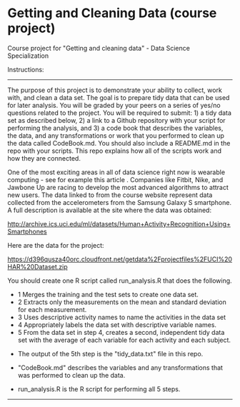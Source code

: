 # Getting and Cleaning Data (course project)
Course project for "Getting and cleaning data" - Data Science Specialization

Instructions:

-----------------------------------------------------------------------------------------------------------------------------------

The purpose of this project is to demonstrate your ability to collect, work with, and clean a data set. The goal is to prepare tidy data that can be used for later analysis. You will be graded by your peers on a series of yes/no questions related to the project. You will be required to submit: 1) a tidy data set as described below, 2) a link to a Github repository with your script for performing the analysis, and 3) a code book that describes the variables, the data, and any transformations or work that you performed to clean up the data called CodeBook.md. You should also include a README.md in the repo with your scripts. This repo explains how all of the scripts work and how they are connected.

One of the most exciting areas in all of data science right now is wearable computing - see for example this article . Companies like Fitbit, Nike, and Jawbone Up are racing to develop the most advanced algorithms to attract new users. The data linked to from the course website represent data collected from the accelerometers from the Samsung Galaxy S smartphone. A full description is available at the site where the data was obtained:

http://archive.ics.uci.edu/ml/datasets/Human+Activity+Recognition+Using+Smartphones

Here are the data for the project:

https://d396qusza40orc.cloudfront.net/getdata%2Fprojectfiles%2FUCI%20HAR%20Dataset.zip

You should create one R script called run_analysis.R that does the following.

* 1 Merges the training and the test sets to create one data set.
* 2 Extracts only the measurements on the mean and standard deviation for each measurement.
* 3 Uses descriptive activity names to name the activities in the data set
* 4  Appropriately labels the data set with descriptive variable names.
* 5 From the data set in step 4, creates a second, independent tidy data set with the average of each variable for each activity and each subject.

- The output of the 5th step is the "tidy_data.txt" file in this repo.

- "CodeBook.md" describes the variables and any transformations that was performed to clean up the data.

- run_analysis.R is the R script for performing all 5 steps.

-----------------------------------------------------------------------------------------------------------------------------------
